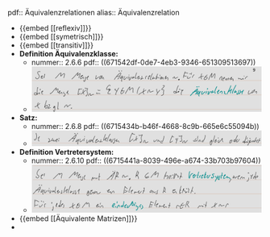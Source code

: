 pdf:: Äquivalenzrelationen
alias:: Äquivalenzrelation

- {{embed [[reflexiv]]}}
- {{embed [[symetrisch]]}}
- {{embed [[transitiv]]}}
- **Definition Äquivalenzklasse:**
	- nummer:: 2.6.6
	  pdf:: ((671542df-0de7-4eb3-9346-651309513697))
	- ![image.png](../assets/image_1729446714371_0.png)
- **Satz:**
	- nummer:: 2.6.8
	  pdf:: ((6715434b-b46f-4668-8c9b-665e6c55094b))
	- ![image.png](../assets/image_1729446809376_0.png)
- **Definition Vertretersystem:**
	- nummer:: 2.6.10
	  pdf:: ((6715441a-8039-496e-a674-33b703b97604))
	- ![image.png](../assets/image_1729447108848_0.png)
- {{embed [[Äquivalente Matrizen]]}}
-